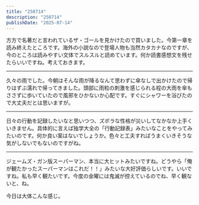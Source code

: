 ```yaml
---
title: "250714"
description: "250714"
publishDate: "2025-07-14"
---
```


方方で名著だと言われているザ・ゴールを見かけたので買いました。今第一章を読み終えたところです。海外の小説なので登場人物も当然カタカナなのですが、今のところは読みやすい文体でスルスルと読めています。何か読書感想文を残せたらいいですね。考えておきます。

---

久々の雨でした。今朝はそんな雨が降るなんて思わずに傘なしで出かけたので帰りはずぶ濡れで帰ってきました。頭部に雨粒の刺激を感じられる程の大雨を傘もささずに歩いていたので風邪をひかないか心配です。すぐにシャワーを浴びたので大丈夫だとは思いますが。

---

日々の行動を記録したいなと思いつつ、ズボラな性格が災いしてなかなか上手くいきません。具体的に言えば独学大全の「行動記録表」みたいなことをやってみたいのです。何か良い案はないでしょうか。色々と工夫すればうまくいきそうな気がしないでもないのですがね。

---

ジェームズ・ガン版スーパーマン、本当に大ヒットみたいですね。どうやら「俺が観たかったスーパーマンはこれだ！！」みたいな大好評価らしいです。いいですね。私も早く観たいです。今度の金曜には鬼滅が控えているのでね、早く観ないと、ね。

今日は大体こんな感じ。